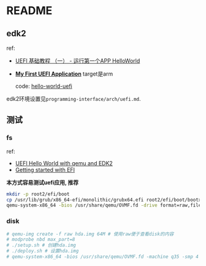 # README

## edk2
ref:
- [UEFI 基础教程 （一） - 运行第一个APP HelloWorld](https://blog.csdn.net/weixin_41028621/article/details/112546820)
- [**My First UEFI Application**](https://davysouza.medium.com/my-first-uefi-application-486f319cf4a4)
	target是arm

	code: [hello-world-uefi](https://github.com/davysouza/hello-world-uefi)

edk2环境设置见`programming-interface/arch/uefi.md`.

## 测试
### fs
ref:
- [UEFI Hello World with qemu and EDK2](https://ursache.io/posts/uefi-hello-world-2023/)
- [Getting started with EFI](https://krinkinmu.github.io/2020/10/11/efi-getting-started.html)

**本方式容易测试uefi应用, 推荐**

```bash
mkdir -p root2/efi/boot
cp /usr/lib/grub/x86_64-efi/monolithic/grubx64.efi root2/efi/boot/bootx64.efi # 模拟cd, 硬盘启动的路径是`boot/efi`
qemu-system-x86_64 -bios /usr/share/qemu/OVMF.fd -drive format=raw,file=fat:rw:root2 -net none
```

### disk
```bash
# qemu-img create -f raw hda.img 64M # 使用raw便于查看disk的内容
# modprobe nbd max_part=8
# ./setup.sh # 创建hda.img
# ./deploy.sh # 设置hda.img
# qemu-system-x86_64 -bios /usr/share/qemu/OVMF.fd -machine q35 -smp 4 -hda hda.img -m 256 -enable-kvm -cpu host [-net none] # 可能需要按几下键盘才能进入uefi shell
```